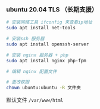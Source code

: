 ### ubuntu 20.04 TLS （长期支援）

```bash
# 安装网络工具 ifconfig 来查看ip地址
sudo apt install net-tools

# 安装ssh 服务器
sudo apt install openssh-server

# 安装 nginx 服务器 + php
sudo apt install nginx php-fpm

# 编辑 nginx 配置文件

# 更改权限
chown ubuntu:ubuntu -R 文件夹
```

默认文件 `/var/www/html` 
